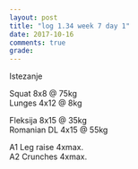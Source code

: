```yaml
---
layout: post
title: "log 1.34 week 7 day 1"
date: 2017-10-16
comments: true
grade:
---
```


Istezanje

Squat 8x8 @ 75kg  
Lunges 4x12 @ 8kg  

Fleksija 8x15 @ 35kg  
Romanian DL 4x15 @ 55kg  

A1 Leg raise 4xmax.   
A2 Crunches 4xmax.  
